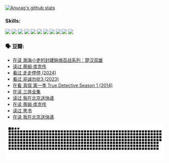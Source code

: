
[![Anurag's github stats](https://github-readme-stats.vercel.app/api?username=w940853815)](https://github.com/anuraghazra/github-readme-stats)

### Skills:

<code><img height="32" src="https://cdn.jsdelivr.net/npm/simple-icons@v5/icons/python.svg"></code>
<code><img height="32" src="https://cdn.jsdelivr.net/npm/simple-icons@v5/icons/javascript.svg"></code>
<code><img height="32" src="https://cdn.jsdelivr.net/npm/simple-icons@v5/icons/django.svg"></code>
<code><img height="32" src="https://cdn.jsdelivr.net/npm/simple-icons@v5/icons/flask.svg"></code>
<code><img height="32" src="https://cdn.jsdelivr.net/npm/simple-icons@v5/icons/vuetify.svg"></code>
<code><img height="32" src="https://cdn.jsdelivr.net/npm/simple-icons@v5/icons/git.svg"></code>
<code><img height="32" src="https://cdn.jsdelivr.net/npm/simple-icons@v5/icons/docker.svg"></code>
<code><img height="32" src="https://cdn.jsdelivr.net/npm/simple-icons@v5/icons/postgresql.svg"></code>
<code><img height="32" src="https://cdn.jsdelivr.net/npm/simple-icons@v5/icons/elasticsearch.svg"></code>
<code><img height="32" src="https://cdn.jsdelivr.net/npm/simple-icons@v5/icons/macos.svg"></code>
<code><img height="32" src="https://cdn.jsdelivr.net/npm/simple-icons@v5/icons/linux.svg"></code>

### 🗣 豆瓣:

<!-- DOUBAN-ACTIVITIES:START -->
- [在读 渤海小吏的封建脉络百战系列：楚汉双雄](https://www.douban.com/people/136069238/status/4700950146/?_i=25466747)
- [读过 蒂姆·库克传](https://www.douban.com/people/136069238/status/4700949869/?_i=25466747)
- [看过 走走停停‎ (2024)](https://www.douban.com/people/136069238/status/4684430230/?_i=25466747)
- [看过 非诚勿扰3‎ (2023)](https://www.douban.com/people/136069238/status/4676324100/?_i=25466747)
- [在看 真探 第一季 True Detective Season 1‎ (2014)](https://www.douban.com/people/136069238/status/4673382852/?_i=25466747)
- [在读 三体全集](https://www.douban.com/people/136069238/status/4672842521/?_i=25466747)
- [读过 我在北京送快递](https://www.douban.com/people/136069238/status/4672842036/?_i=25466747)
- [在读 蒂姆·库克传](https://www.douban.com/people/136069238/status/4663517053/?_i=25466748)
- [读过 黑书](https://www.douban.com/people/136069238/status/4663516022/?_i=25466748)
- [在读 我在北京送快递](https://www.douban.com/people/136069238/status/4658098365/?_i=25466748)
<!-- DOUBAN-ACTIVITIES:END -->


![Snake animation](https://raw.githubusercontent.com/w940853815/w940853815/output/github-contribution-grid-snake.svg)

<!--
**w940853815/w940853815** is a ✨ _special_ ✨ repository because its `README.md` (this file) appears on your GitHub profile.

Here are some ideas to get you started:

- 🔭 I’m currently working on ...
- 🌱 I’m currently learning ...
- 👯 I’m looking to collaborate on ...
- 🤔 I’m looking for help with ...
- 💬 Ask me about ...
- 📫 How to reach me: ...
- 😄 Pronouns: ...
- ⚡ Fun fact: ...
-->

